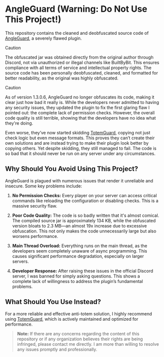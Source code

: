 # AngleGuard (Warning: Do Not Use This Project!)

This repository contains the cleaned and deobfuscated source code
of [AngleGuard](https://builtbybit.com/resources/angleguard-anti-cw-anti-auto-totem.45856/), a severely flawed plugin.

> [!CAUTION]
> The obfuscated jar was obtained directly from the original author through Discord, not via unauthorized or illegal
> channels like BuiltByBit. This ensures compliance with all terms of service and intellectual property rights.
> The source code has been personally deobfuscated, cleaned, and formatted for better readability, as the original was
> highly obfuscated.

> [!CAUTION]  
> As of version 1.3.0.6, AngleGuard no longer obfuscates its code, making it clear just how bad it really is. While the
> developers never admitted to having any security issues, they updated the plugin to fix the first glaring flaw I pointed
> out: the complete lack of permission checks. However, the overall code quality is still terrible, showing that the
> developers have no idea what they're doing.
>
> Even worse, they’ve now started skidding [TotemGuard](https://github.com/Bram1903/TotemGuard), copying not just check
> logic but even message formats. This proves they can’t create their own solutions and are instead trying to make their
> plugin look better by copying others. Yet despite skidding, they still managed to fail. The code is so bad that it
> should never be run on any server under any circumstances.

## Why Should You Avoid Using This Project?

AngleGuard is plagued with numerous issues that render it unreliable and insecure. Some key problems include:

1. **No Permission Checks:** Every player on your server can access critical commands like reloading the configuration
   or disabling checks. This is a massive security flaw.

2. **Poor Code Quality:** The code is so badly written that it's almost comical. The compiled source jar is
   approximately 134 KB, while the obfuscated version bloats to 2.3 MB—an almost 19x increase due to excessive
   obfuscation. This not only makes the code unnecessarily large but also worsens performance.

3. **Main Thread Overload:** Everything runs on the main thread, as the developers seem completely unaware of async
   programming. This causes significant performance degradation, especially on larger servers.

4. **Developer Response:** After raising these issues in the official Discord server, I was banned for simply asking
   questions. This shows a complete lack of willingness to address the plugin’s fundamental problems.

## What Should You Use Instead?

For a more reliable and effective anti-totem solution, I highly recommend
using [TotemGuard](https://github.com/Bram1903/TotemGuard), which is actively maintained and optimized for performance.

> **Note:** If there are any concerns regarding the content of this repository or if any organization believes their
> rights are being infringed, please contact me directly. I am more than willing to resolve any issues promptly and
> professionally.
